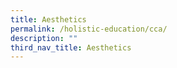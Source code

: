 ```yaml
---
title: Aesthetics
permalink: /holistic-education/cca/
description: ""
third_nav_title: Aesthetics
---
```


